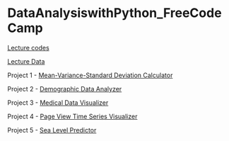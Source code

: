 # DataAnalysiswithPython_FreeCodeCamp

[Lecture codes](https://github.com/Lala2398/FreeCodeCamp_tutorial_Projects/tree/main/DataAnalysiswith_Python/Lecture%20codes)

[Lecture Data](https://github.com/Lala2398/FreeCodeCamp_tutorial_Projects/tree/main/DataAnalysiswith_Python/Data)


Project 1 - [Mean-Variance-Standard Deviation Calculator](https://github.com/Lala2398/FreeCodeCamp_tutorial_Projects/tree/main/DataAnalysiswith_Python/mean_var_std_project)

Project 2 - [Demographic Data Analyzer](https://github.com/Lala2398/FreeCodeCamp_tutorial_Projects/tree/main/DataAnalysiswith_Python/Data_analysis_project_demographics)

Project 3 - [Medical Data Visualizer](https://github.com/Lala2398/FreeCodeCamp_tutorial_Projects/tree/main/DataAnalysiswith_Python/DA_Freecodecamp_Med)

Project 4 - [Page View Time Series Visualizer](https://github.com/Lala2398/FreeCodeCamp_tutorial_Projects/tree/main/DataAnalysiswith_Python/Page_View_Time_Series_Visualizer)

Project 5 - [Sea Level Predictor]()
